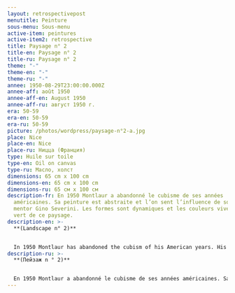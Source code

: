 ```yaml
---
layout: retrospectivepost
menutitle: Peinture
sous-menu: Sous-menu
active-item: peintures
active-item2: retrospective
title: Paysage n° 2
title-en: Paysage n° 2
title-ru: Paysage n° 2
theme: "-"
theme-en: "-"
theme-ru: "-"
annee: 1950-08-29T23:00:00.000Z
annee-aff: août 1950
annee-aff-en: August 1950
annee-aff-ru: август 1950 г.
era: 50-59
era-en: 50-59
era-ru: 50-59
picture: /photos/wordpress/paysage-n°2-a.jpg
place: Nice
place-en: Nice
place-ru: Ницца (Франция)
type: Huile sur toile
type-en: Oil on canvas
type-ru: Масло, холст
dimensions: 65 cm x 100 cm
dimensions-en: 65 cm x 100 cm
dimensions-ru: 65 см x 100 см
description-fr: En 1950 Montlaur a abandonné le cubisme de ses années
  américaines. Sa peinture est abstraite et l’on sent l’influence de son ami et
  mentor Gino Severini. Les formes sont dynamiques et les couleurs vives, tel le
  vert de ce paysage.
description-en: >-
  **(Landscape n° 2)**


  In 1950 Montlaur has abandoned the cubism of his American years. His painting is abstract and one can sense the influence of his friend and mentor Gino Severini. The shapes are dynamic and the colors bright, like the green of this landscape.
description-ru: >-
  **(Пейзаж n ° 2)**


  En 1950 Montlaur a abandonné le cubisme de ses années américaines. Sa peinture est abstraite et l’on sent l’influence de son ami et mentor Gino Severini. Les formes sont dynamiques et les couleurs vives, tel le vert de ce paysage.
---
```


